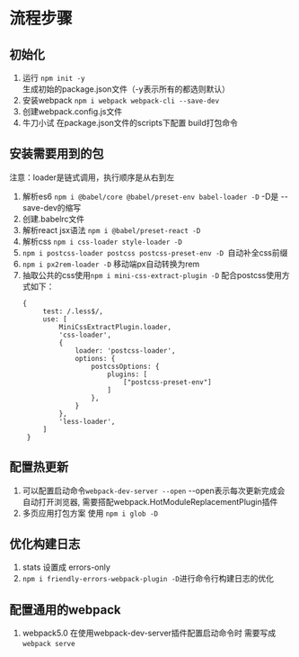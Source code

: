 # 流程步骤
## 初始化
1. 运行 ```npm init -y``` 生成初始的package.json文件（-y表示所有的都选则默认）
2. 安装webpack ```npm i webpack webpack-cli --save-dev```
3. 创建webpack.config.js文件
4. 牛刀小试 在package.json文件的scripts下配置 build打包命令
## 安装需要用到的包
注意：loader是链式调用，执行顺序是从右到左
1. 解析es6 ```npm i @babel/core @babel/preset-env babel-loader -D``` -D是 --save-dev的缩写
2. 创建.babelrc文件
3. 解析react jsx语法 ```npm i @babel/preset-react -D```
4. 解析css ```npm i css-loader style-loader -D```
5. ```npm i postcss-loader postcss postcss-preset-env -D ```自动补全css前缀
6. ```npm i px2rem-loader -D``` 移动端px自动转换为rem
7. 抽取公共的css使用```npm i mini-css-extract-plugin -D```
   配合postcss使用方式如下：
   ``` 
   {
        test: /.less$/,
        use: [
            MiniCssExtractPlugin.loader,
            'css-loader',
            {
                loader: 'postcss-loader',
                options: {
                    postcssOptions: {
                        plugins: [
                            ["postcss-preset-env"]
                        ]
                    },
                }
            },
            'less-loader', 
        ]
    } 
    ```

## 配置热更新
1. 可以配置启动命令```webpack-dev-server --open``` --open表示每次更新完成会自动打开浏览器, 需要搭配webpack.HotModuleReplacementPlugin插件
2. 多页应用打包方案 使用 ```npm i glob -D ```

## 优化构建日志
1. stats 设置成 errors-only
2. ```npm i friendly-errors-webpack-plugin -D```进行命令行构建日志的优化



## 配置通用的webpack
1. webpack5.0 在使用webpack-dev-server插件配置启动命令时  需要写成 ```webpack serve```